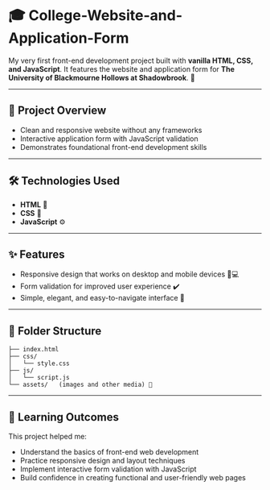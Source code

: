 # 🎓 College-Website-and-Application-Form

My very first front-end development project built with **vanilla HTML, CSS, and JavaScript**.
It features the website and application form for **The University of Blackmourne Hollows at Shadowbrook**. 🏫

---

## 🚀 Project Overview

* Clean and responsive website without any frameworks
* Interactive application form with JavaScript validation
* Demonstrates foundational front-end development skills

---

## 🛠 Technologies Used

* **HTML** 📄
* **CSS** 🎨
* **JavaScript** ⚙️

---

## ✨ Features

* Responsive design that works on desktop and mobile devices 📱💻
* Form validation for improved user experience ✔️
* Simple, elegant, and easy-to-navigate interface 🎨

---

## 📁 Folder Structure

```
├── index.html  
├── css/
│   └── style.css  
├── js/
│   └── script.js  
└── assets/   (images and other media) 📂
```

---

## 🎯 Learning Outcomes

This project helped me:

* Understand the basics of front-end web development
* Practice responsive design and layout techniques
* Implement interactive form validation with JavaScript
* Build confidence in creating functional and user-friendly web pages
